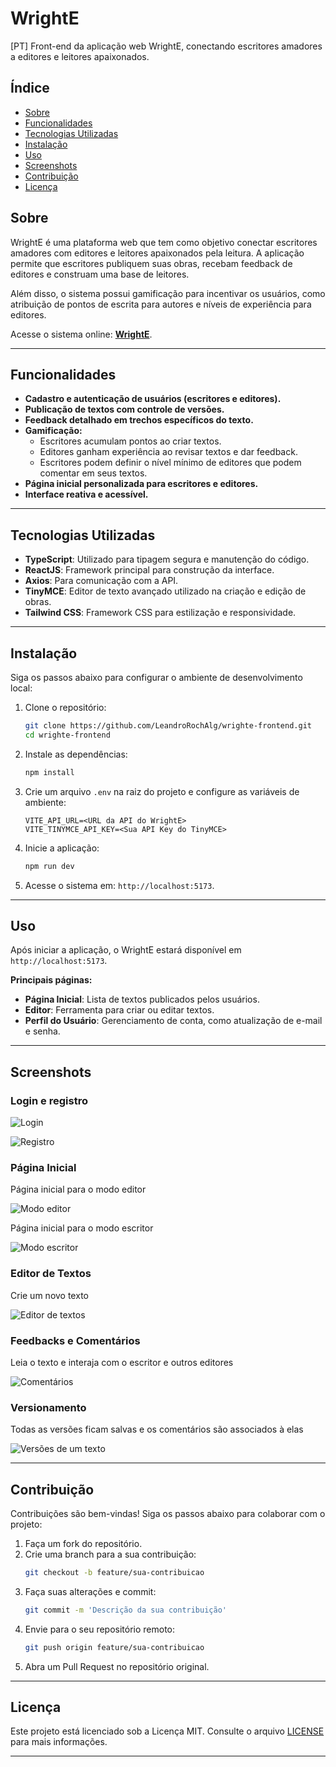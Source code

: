# WrightE

[PT] Front-end da aplicação web WrightE, conectando escritores amadores a editores e leitores apaixonados.

## Índice

- [Sobre](#sobre)
- [Funcionalidades](#funcionalidades)
- [Tecnologias Utilizadas](#tecnologias-utilizadas)
- [Instalação](#instalação)
- [Uso](#uso)
- [Screenshots](#screenshots)
- [Contribuição](#contribuição)
- [Licença](#licença)

## Sobre

WrightE é uma plataforma web que tem como objetivo conectar escritores amadores com editores e leitores apaixonados pela leitura. A aplicação permite que escritores publiquem suas obras, recebam feedback de editores e construam uma base de leitores. 

Além disso, o sistema possui gamificação para incentivar os usuários, como atribuição de pontos de escrita para autores e níveis de experiência para editores.

Acesse o sistema online: **[WrightE](https://wrighte.vercel.app)**.

---

## Funcionalidades

- **Cadastro e autenticação de usuários (escritores e editores).**
- **Publicação de textos com controle de versões.**
- **Feedback detalhado em trechos específicos do texto.**
- **Gamificação:**
  - Escritores acumulam pontos ao criar textos.
  - Editores ganham experiência ao revisar textos e dar feedback.
  - Escritores podem definir o nível mínimo de editores que podem comentar em seus textos.
- **Página inicial personalizada para escritores e editores.**
- **Interface reativa e acessível.**

---

## Tecnologias Utilizadas

- **TypeScript**: Utilizado para tipagem segura e manutenção do código.
- **ReactJS**: Framework principal para construção da interface.
- **Axios**: Para comunicação com a API.
- **TinyMCE**: Editor de texto avançado utilizado na criação e edição de obras.
- **Tailwind CSS**: Framework CSS para estilização e responsividade.

---

## Instalação

Siga os passos abaixo para configurar o ambiente de desenvolvimento local:

1. Clone o repositório:
    ```bash
    git clone https://github.com/LeandroRochAlg/wrighte-frontend.git
    cd wrighte-frontend
    ```

2. Instale as dependências:
    ```bash
    npm install
    ```

3. Crie um arquivo `.env` na raiz do projeto e configure as variáveis de ambiente:
    ```
    VITE_API_URL=<URL da API do WrightE>
    VITE_TINYMCE_API_KEY=<Sua API Key do TinyMCE>
    ```

4. Inicie a aplicação:
    ```bash
    npm run dev
    ```

5. Acesse o sistema em: `http://localhost:5173`.

---

## Uso

Após iniciar a aplicação, o WrightE estará disponível em `http://localhost:5173`.  

**Principais páginas:**
- **Página Inicial**: Lista de textos publicados pelos usuários.
- **Editor**: Ferramenta para criar ou editar textos.
- **Perfil do Usuário**: Gerenciamento de conta, como atualização de e-mail e senha.

---

## Screenshots

### Login e registro

![Login](https://github.com/user-attachments/assets/8c8731d4-143e-4b7e-ad71-dd7250aba286)

![Registro](https://github.com/user-attachments/assets/2ba04983-2c69-4636-93e7-39a3d69e7abf)

### Página Inicial
Página inicial para o modo editor

![Modo editor](https://github.com/user-attachments/assets/9f73828d-1d9a-4f70-96ba-c0f327d8f850)

Página inicial para o modo escritor

![Modo escritor](https://github.com/user-attachments/assets/89ba285e-ba38-4bed-bf66-58ada79ec96d)


### Editor de Textos
Crie um novo texto

![Editor de textos](https://github.com/user-attachments/assets/42eeef0e-f953-4e73-852d-f328645b8d31)


### Feedbacks e Comentários
Leia o texto e interaja com o escritor e outros editores

![Comentários](https://github.com/user-attachments/assets/38968252-0fe4-484b-ad71-bb6a7eb23bb6)


### Versionamento
Todas as versões ficam salvas e os comentários são associados à elas

![Versões de um texto](https://github.com/user-attachments/assets/7aa4b595-bf33-4b8a-b92f-51d708cfe11f)


---

## Contribuição

Contribuições são bem-vindas! Siga os passos abaixo para colaborar com o projeto:

1. Faça um fork do repositório.
2. Crie uma branch para a sua contribuição:
    ```bash
    git checkout -b feature/sua-contribuicao
    ```
3. Faça suas alterações e commit:
    ```bash
    git commit -m 'Descrição da sua contribuição'
    ```
4. Envie para o seu repositório remoto:
    ```bash
    git push origin feature/sua-contribuicao
    ```
5. Abra um Pull Request no repositório original.

---

## Licença

Este projeto está licenciado sob a Licença MIT. Consulte o arquivo [LICENSE](LICENSE) para mais informações.

---
